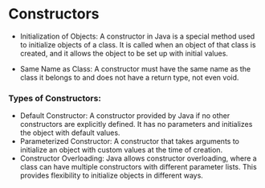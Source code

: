 # Constructors

- Initialization of Objects: A constructor in Java is a special method used to initialize objects of a class. It is called when an object of that class is created, and it allows the object to be set up with initial values.

- Same Name as Class: A constructor must have the same name as the class it belongs to and does not have a return type, not even void.

### Types of Constructors:

- Default Constructor: A constructor provided by Java if no other constructors are explicitly defined. It has no parameters and initializes the object with default values.
- Parameterized Constructor: A constructor that takes arguments to initialize an object with custom values at the time of creation.
- Constructor Overloading: Java allows constructor overloading, where a class can have multiple constructors with different parameter lists. This provides flexibility to initialize objects in different ways.
